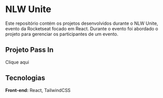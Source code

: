 
# NLW Unite

Este repositório contém os projetos desenvolvidos durante o NLW Unite, evento da Rocketseat focado em React. Durante o evento foi abordado o projeto para gerenciar os participantes de um evento.


## Projeto Pass In

Clique aqui
## Tecnologias

**Front-end:** React, TailwindCSS


